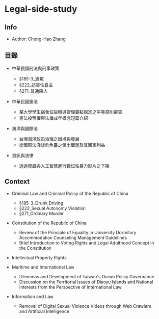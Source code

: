 # Legal-side-study
## Info
- Author: Cheng-Hao Zhang

## 目錄
- 中華民國刑法與刑事政策
  - §185-3_酒駕
  - §222_妨害性自主
  - §271_普通殺人
    
- 中華民國憲法
  - 某大學學生宿舍住宿輔導管理要點規定之平等原則審查
  - 憲法投票權與法律成年概念短篇介紹
- 海洋與國際法
  - 台灣海洋政策治理之困境與發展
  - 從國際法淺談釣魚臺之領土問題及其國家利益
    
- 資訊與法律
  - 透過爬蟲與人工智慧進行數位性暴力影片之下架

## Context
- Criminal Law and Criminal Policy of the Republic of China
  - §185-3_Drunk Driving
  - §222_Sexual Autonomy Violation
  - §271_Ordinary Murder
    
- Constitution of the Republic of China
  - Review of the Principle of Equality in University Dormitory Accommodation Counseling Management Guidelines
  - Brief Introduction to Voting Rights and Legal Adulthood Concept in the Constitution
    
- Intellectual Property Rights
- Maritime and International Law
  - Dilemmas and Development of Taiwan's Ocean Policy Governance
  - Discussion on the Territorial Issues of Diaoyu Islands and National Interests from the Perspective of International Law
    
- Information and Law
  - Removal of Digital Sexual Violence Videos through Web Crawlers and Artificial Intelligence
